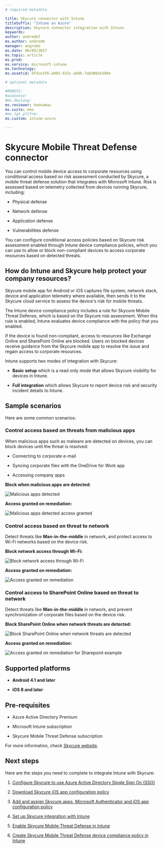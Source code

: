 ```yaml
---
# required metadata

title: Skycure connector with Intune
titleSuffix: "Intune on Azure"
description: Skycure connector integration with Intune.
keywords:
author: andredm7
ms.author: andredm
manager: angrobe
ms.date: 06/09/2017
ms.topic: article
ms.prod:
ms.service: microsoft-intune
ms.technology:
ms.assetid: df4ce3f6-a093-432c-ab86-7a83865e389e

# optional metadata

#ROBOTS:
#audience:
#ms.devlang:
ms.reviewer: heenamac
ms.suite: ems
#ms.tgt_pltfrm:
ms.custom: intune-azure

---
```


# Skycure Mobile Threat Defense connector

You can control mobile device access to corporate resources using conditional access based on risk assessment conducted by Skycure, a mobile threat defense solution that integrates with Microsoft Intune. Risk is assessed based on telemetry collected from devices running Skycure, including:

-   Physical defense

-   Network defense

-   Application defense

-   Vulnerabilities defense

You can configure conditional access policies based on Skycure risk assessment enabled through Intune device compliance policies, which you can use to allow or block non-compliant devices to access corporate resources based on detected threats.

## How do Intune and Skycure help protect your company resources?

Skycure mobile app for Android or iOS captures file system, network stack, device and application telemetry where available, then sends it to the Skycure cloud service to assess the device's risk for mobile threats.

The Intune device compliance policy includes a rule for Skycure Mobile Threat Defense, which is based on the Skycure risk assessment. When this rule is enabled, Intune evaluates device compliance with the policy that you enabled.

If the device is found non-compliant, access to resources like Exchange Online and SharePoint Online are blocked. Users on blocked devices receive guidance from the Skycure mobile app to resolve the issue and regain access to corporate resources.

Intune supports two modes of integration with Skycure:

-   **Basic setup** which is a read only mode that allows Skycure visibility for devices in Intune.

-   **Full integration** which allows Skycure to report device risk and security incident details to Intune.

## Sample scenarios

Here are some common scenarios:

### Control access based on threats from malicious apps

When malicious apps such as malware are detected on devices, you can block devices until the threat is resolved:

-   Connecting to corporate e-mail

-   Syncing corporate files with the OneDrive for Work app

-   Accessing company apps

**Block when malicious apps are detected:**

![Malicious apps detected](./media/skycure-arch-1.png)

**Access granted on remediation:**

![Malicious apps detected access granted](./media/skycure-arch-2.png)

### Control access based on threat to network

Detect threats like **Man-in-the-middle** in network, and protect access to Wi-Fi networks based on the device risk.

**Block network access through Wi-Fi:**

![Block network access through Wi-Fi](./media/skycure-arch-3.png)

**Access granted on remediation:**

![Access granted on remediation](./media/skycure-arch-4.png)

### Control access to SharePoint Online based on threat to network

Detect threats like **Man-in-the-middle** in network, and prevent synchronization of corporate files based on the device risk.

**Block SharePoint Online when network threats are detected:**

![Block SharePoint Online when network threats are detected](./media/skycure-arch-5.png)

**Access granted on remediation:**

![Access granted on remediation for Sharepoint example](./media/skycure-arch-6.png)

## Supported platforms

-   **Android 4.1 and later**

-   **iOS 8 and later**

## Pre-requisites

-   Azure Active Directory Premium

-   Microsoft Intune subscription

-   Skycure Mobile Threat Defense subscription

For more information, check [Skycure website](https://www.skycure.com/skycure-microsoft-integration/).

## Next steps

Here are the steps you need to complete to integrate Intune with Skycure:

1.  [Configure Skycure to use Azure Active Directory Single Sign On (SSO)](skycure-azure-sso-configure.md)

2.  [Download Skycure iOS app configuration policy](skycure-ios-app-configuration-policy-download.md)

3.  [Add and assign Skycure apps, Microsoft Authenticator and iOS app configuration policy](mtd-apps-ios-app-configuration-policy-add-assign.md)

4.  [Set up Skycure integration with Intune](skycure-mtd-connector-integration.md)

5.  [Enable Skycure Mobile Threat Defense in Intune](mtd-connector-enable.md)

6.  [Create Skycure Mobile Threat Defense device compliance policy in Intune](mtd-device-compliance-policy-create.md)
